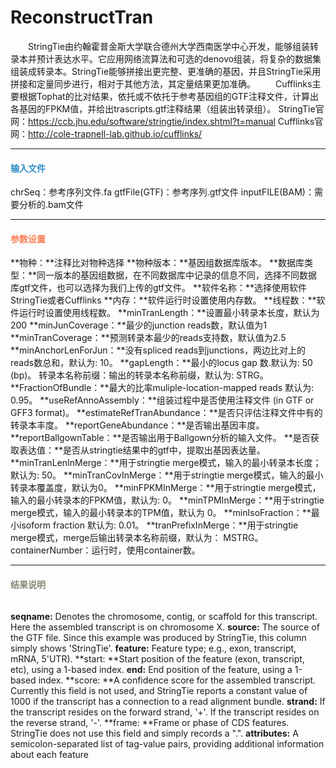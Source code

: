# ReconstructTran
　　StringTie由约翰霍普金斯大学联合德州大学西南医学中心开发，能够组装转录本并预计表达水平。它应用网络流算法和可选的denovo组装，将复杂的数据集组装成转录本。StringTie能够拼接出更完整、更准确的基因，并且StringTie采用拼接和定量同步进行，相对于其他方法，其定量结果更加准确。
　　Cufflinks主要根据Tophat的比对结果，依托或不依托于参考基因组的GTF注释文件，计算出各基因的FPKM值，并给出trascripts.gtf注释结果（组装出转录组）。
StringTie官网：https://ccb.jhu.edu/software/stringtie/index.shtml?t=manual
Cufflinks官网：http://cole-trapnell-lab.github.io/cufflinks/

***
#### **<i class="fa fa-dot-circle-o" aria-hidden="true" style="color:#3090C7"></i><span style="color:#3090C7"> 输入文件**<span>

chrSeq：参考序列文件.fa
gtfFile(GTF)：参考序列.gtf文件
inputFILE(BAM)：需要分析的.bam文件
***
#### **<i class="fa fa-cog" aria-hidden="true" style="color:#F88158"></i> <span style="color:#F88158">参数设置**<span>
**物种：**注释比对物种选择
**物种版本：**基因组数据库版本。
**数据库类型：**同一版本的基因组数据，在不同数据库中记录的信息不同，选择不同数据库gtf文件，也可以选择为我们上传的gtf文件。
**软件名称：**选择使用软件StringTie或者Cufflinks
**内存：**软件运行时设置使用内存数。
**线程数：**软件运行时设置使用线程数。
**minTranLength：**设置最小转录本长度，默认为200
**minJunCoverage：**最少的junction reads数，默认值为1
**minTranCoverage：**预测转录本最少的reads支持数，默认值为2.5
**minAnchorLenForJun：**没有spliced reads到junctions，两边比对上的reads数总和，默认为: 10。
**gapLength：**最小的locus gap 数.默认为: 50 (bp)。
转录本名称前缀：输出的转录本名称前缀，默认为: STRG。
**FractionOfBundle：**最大的比率muliple-location-mapped reads 默认为: 0.95。
**useRefAnnoAssembly：**组装过程中是否使用注释文件 (in GTF or GFF3 format)。
**estimateRefTranAbundance：**是否只评估注释文件中有的转录本丰度。
**reportGeneAbundance：**是否输出基因丰度。
**reportBallgownTable：**是否输出用于Ballgown分析的输入文件。
**是否获取表达值：**是否从stringtie结果中的gtf中，提取出基因表达量。
**minTranLenInMerge：**用于stringtie merge模式，输入的最小转录本长度；默认为: 50。
**minTranCovInMerge：**用于stringtie merge模式，输入的最小转录本覆盖度，默认为0。
**minFPKMInMerge：**用于stringtie merge模式，输入的最小转录本的FPKM值，默认为: 0。
**minTPMInMerge：**用于stringtie merge模式，输入的最小转录本的TPM值，默认为 0。
**minIsoFraction：**最小isoform fraction 默认为: 0.01。
**tranPrefixInMerge：**用于stringtie merge模式，merge后输出转录本名称前缀，默认为： MSTRG。
containerNumber：运行时，使用container数。

***
#### **<i class="fa fa-file-text" aria-hidden="true" style="color:#848b79"></i><span style="color:#848b79"> 结果说明**<span>
<div style="text-align:center">
<img data-src="1.png" width="600px" ></img>
</div>

**seqname:** Denotes the chromosome, contig, or scaffold for this transcript. Here the assembled transcript is on chromosome X.
**source:** The source of the GTF file. Since this example was produced by StringTie, this column simply shows 'StringTie'.
**feature:** Feature type; e.g., exon, transcript, mRNA, 5'UTR).
**start: **Start position of the feature (exon, transcript, etc), using a 1-based index.
**end:** End position of the feature, using a 1-based index.
**score: **A confidence score for the assembled transcript. Currently this field is not used, and StringTie reports a constant value of 1000 if the transcript has a connection to a read alignment bundle.
**strand:** If the transcript resides on the forward strand, '+'. If the transcript resides on the reverse strand, '-'.
**frame: **Frame or phase of CDS features. StringTie does not use this field and simply records a ".".
**attributes:** A semicolon-separated list of tag-value pairs, providing additional information about each feature
